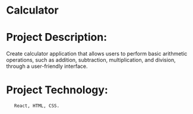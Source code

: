 # Calculator
# Project Description: 
Create calculator application that allows users to perform basic arithmetic operations, such as  addition, subtraction, multiplication, and division, through a user-friendly interface. 
# Project Technology: 
       React, HTML, CSS. 
